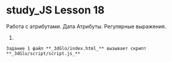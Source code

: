 # study_JS Lesson 18

Работа с атрибутами. Дата Атрибуты. Регулярные выражения.
 
1. 

    Задание 1 файл **_3dGlo/index.html_** вызывает скрипт **_3dGlo/script/script.js_**
    
